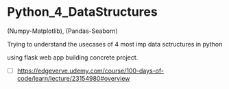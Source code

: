 # Python_4_DataStructures

(Numpy-Matplotlib), (Pandas-Seaborn)

Trying to understand the usecases of 4 most imp data sctructures in python

using flask web app building concrete project.



* [ ] https://edgeverve.udemy.com/course/100-days-of-code/learn/lecture/23154980#overview
